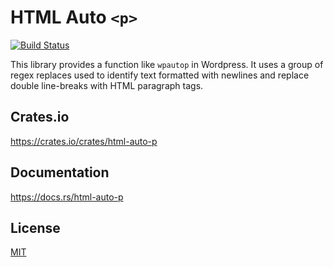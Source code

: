 HTML Auto `<p>`
====================

[![Build Status](https://travis-ci.org/magiclen/html-auto-p.svg?branch=master)](https://travis-ci.org/magiclen/html-auto-p)

This library provides a function like `wpautop` in Wordpress. It uses a group of regex replaces used to identify text formatted with newlines and replace double line-breaks with HTML paragraph tags.

## Crates.io

https://crates.io/crates/html-auto-p

## Documentation

https://docs.rs/html-auto-p

## License

[MIT](LICENSE)